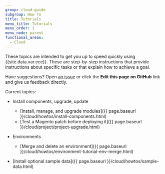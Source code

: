 ```yaml
---
group: cloud-guide
subgroup: How To
title: Tutorials
menu_title: Tutorials
menu_order: 1
menu_node: parent
functional_areas:
  - Cloud
---
```


<!-- This topic isn't linked to the TOC -->

These topics are intended to get you up to speed quickly using {{site.data.var.ece}}. These are step-by-step instructions that provide instructions about specific tasks or that explain how to achieve a goal.

Have suggestions? Open [an issue](https://github.com/magento/devdocs/issues) or click the **Edit this page on GitHub** link and give us feedback directly.

Current topics:

*  Install components, upgrade, update

   *  [Install, manage, and upgrade modules]({{ page.baseurl }}/cloud/howtos/install-components.html)
   *  [Test a Magento patch before deploying it]({{ page.baseurl }}/cloud/project/project-upgrade.html)

*  Environments

   *  [Merge and delete an environment]({{ page.baseurl }}/cloud/howtos/environment-tutorial-env-merge.html)

*  [Install optional sample data]({{ page.baseurl }}/cloud/howtos/sample-data.html)
